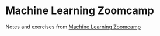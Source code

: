 # Machine Learning Zoomcamp

Notes and exercises from [Machine Learning Zoomcamp](https://github.com/alexeygrigorev/mlbookcamp-code/tree/master/course-zoomcamp)
